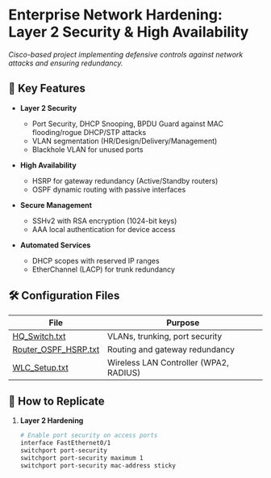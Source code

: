 # Enterprise Network Hardening: Layer 2 Security & High Availability  
*Cisco-based project implementing defensive controls against network attacks and ensuring redundancy.*

## 🔐 Key Features  
- **Layer 2 Security**  
  - Port Security, DHCP Snooping, BPDU Guard against MAC flooding/rogue DHCP/STP attacks  
  - VLAN segmentation (HR/Design/Delivery/Management)  
  - Blackhole VLAN for unused ports  

- **High Availability**  
  - HSRP for gateway redundancy (Active/Standby routers)  
  - OSPF dynamic routing with passive interfaces  

- **Secure Management**  
  - SSHv2 with RSA encryption (1024-bit keys)  
  - AAA local authentication for device access  

- **Automated Services**  
  - DHCP scopes with reserved IP ranges  
  - EtherChannel (LACP) for trunk redundancy  

## 🛠️ Configuration Files  
| File | Purpose |  
|------|---------|  
| [HQ_Switch.txt](/configs/HQ_Switch.txt) | VLANs, trunking, port security |  
| [Router_OSPF_HSRP.txt](/configs/Router_OSPF_HSRP.txt) | Routing and gateway redundancy |  
| [WLC_Setup.txt](/configs/WLC_Setup.txt) | Wireless LAN Controller (WPA2, RADIUS) |  

## 🔧 How to Replicate  
1. **Layer 2 Hardening**  
   ```bash
   # Enable port security on access ports
   interface FastEthernet0/1
   switchport port-security
   switchport port-security maximum 1
   switchport port-security mac-address sticky

